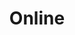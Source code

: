 ---
title: Online
api:
  file: scyted-tv-api.json
  operationId: get_seasidedataonline
deprecated: false
hidden: false
link:
  new_tab: false
metadata:
  robots: index
---